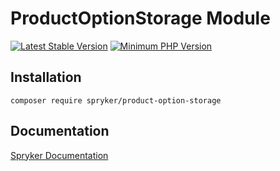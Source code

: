 # ProductOptionStorage Module
[![Latest Stable Version](https://poser.pugx.org/spryker/product-option-storage/v/stable.svg)](https://packagist.org/packages/spryker/product-option-storage)
[![Minimum PHP Version](https://img.shields.io/badge/php-%3E%3D%208.0-8892BF.svg)](https://php.net/)

## Installation

```
composer require spryker/product-option-storage
```

## Documentation

[Spryker Documentation](https://spryker.github.io)
